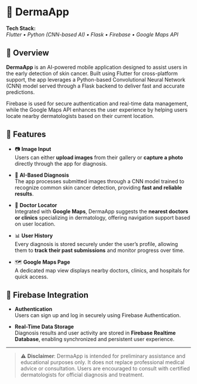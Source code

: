 # 📱 DermaApp

**Tech Stack:**  
*Flutter • Python (CNN-based AI) • Flask • Firebase • Google Maps API*

## 🧠 Overview
**DermaApp** is an AI-powered mobile application designed to assist users in the early detection of skin cancer. Built using Flutter for cross-platform support, the app leverages a Python-based Convolutional Neural Network (CNN) model served through a Flask backend to deliver fast and accurate predictions. 

Firebase is used for secure authentication and real-time data management, while the Google Maps API enhances the user experience by helping users locate nearby dermatologists based on their current location.

## 🚀 Features

- 📷 **Image Input**  
  Users can either **upload images** from their gallery or **capture a photo** directly through the app for diagnosis.

- 🤖 **AI-Based Diagnosis**  
  The app processes submitted images through a CNN model trained to recognize common skin cancer detection, providing **fast and reliable results**.

- 📍 **Doctor Locator**  
  Integrated with **Google Maps**, DermaApp suggests the **nearest doctors or clinics** specializing in dermatology, offering navigation support based on user location.

- 📊 **User History**  
  Every diagnosis is stored securely under the user’s profile, allowing them to **track their past submissions** and monitor progress over time.

- 🗺️ **Google Maps Page**  
  A dedicated map view displays nearby doctors, clinics, and hospitals for quick access.

## 🔐 Firebase Integration

- **Authentication**  
  Users can sign up and log in securely using Firebase Authentication.

- **Real-Time Data Storage**  
  Diagnosis results and user activity are stored in **Firebase Realtime Database**, enabling synchronized and persistent user experience.

---

> ⚠️ **Disclaimer**: DermaApp is intended for preliminary assistance and educational purposes only. It does not replace professional medical advice or consultation. Users are encouraged to consult with certified dermatologists for official diagnosis and treatment.
